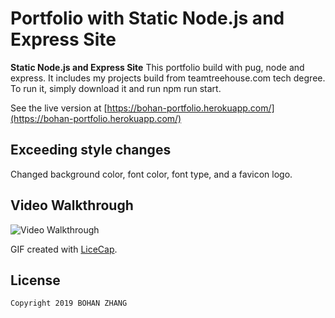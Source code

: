 # Portfolio with Static Node.js and Express Site
**Static Node.js and Express Site** 
This portfolio build with pug, node and express. It includes my projects build from teamtreehouse.com tech degree. To run it, simply download it and run npm run start. 

See the live version at [https://bohan-portfolio.herokuapp.com/](https://bohan-portfolio.herokuapp.com/)

## Exceeding style changes
Changed background color, font color, font type, and a favicon logo.

## Video Walkthrough

<img src='https://github.com/allan9595/static_node_and_express_site-treehouse/blob/master/portfolio.gif' title='Video Walkthrough' width='' alt='Video Walkthrough' />

GIF created with [LiceCap](http://www.cockos.com/licecap/).


## License

    Copyright 2019 BOHAN ZHANG